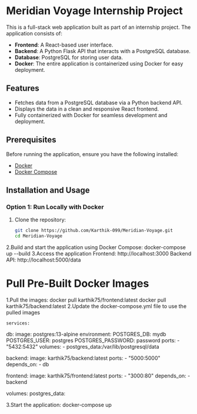 # Meridian Voyage Internship Project

This is a full-stack web application built as part of an internship project. The application consists of:
- **Frontend**: A React-based user interface.
- **Backend**: A Python Flask API that interacts with a PostgreSQL database.
- **Database**: PostgreSQL for storing user data.
- **Docker**: The entire application is containerized using Docker for easy deployment.

## Features

- Fetches data from a PostgreSQL database via a Python backend API.
- Displays the data in a clean and responsive React frontend.
- Fully containerized with Docker for seamless development and deployment.

## Prerequisites

Before running the application, ensure you have the following installed:
- [Docker](https://www.docker.com/)
- [Docker Compose](https://docs.docker.com/compose/)

## Installation and Usage

### Option 1: Run Locally with Docker

1. Clone the repository:
   ```bash
   git clone https://github.com/Karthik-099/Meridian-Voyage.git
   cd Meridian-Voyage
2.Build and start the application using Docker Compose:
   docker-compose up --build
3.Access the application
    Frontend: http://localhost:3000
    Backend API: http://localhost:5000/data


# Pull Pre-Built Docker Images
1.Pull the images:
   docker pull karthik75/frontend:latest
   docker pull karthik75/backend:latest
2.Update the docker-compose.yml file to use the pulled images
  
    services:
  db:
    image: postgres:13-alpine
    environment:
      POSTGRES_DB: mydb
      POSTGRES_USER: postgres
      POSTGRES_PASSWORD: password
    ports:
      - "5432:5432"
    volumes:
      - postgres_data:/var/lib/postgresql/data

  backend:
    image: karthik75/backend:latest
    ports:
      - "5000:5000"
    depends_on:
      - db

  frontend:
    image: karthik75/frontend:latest
    ports:
      - "3000:80"
    depends_on:
      - backend

volumes:
  postgres_data:

3.Start the application:
   docker-compose up
